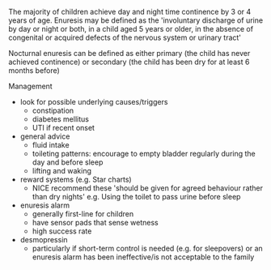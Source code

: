 The majority of children achieve day and night time continence by 3 or 4 years of age. Enuresis may be defined as the 'involuntary discharge of urine by day or night or both, in a child aged 5 years or older, in the absence of congenital or acquired defects of the nervous system or urinary tract'  
  
Nocturnal enuresis can be defined as either primary (the child has never achieved continence) or secondary (the child has been dry for at least 6 months before)  
  
Management  
* look for possible underlying causes/triggers
	+ constipation
	+ diabetes mellitus
	+ UTI if recent onset
* general advice
	+ fluid intake
	+ toileting patterns: encourage to empty bladder regularly during the day and before sleep
	+ lifting and waking
* reward systems (e.g. Star charts)
	+ NICE recommend these 'should be given for agreed behaviour rather than dry nights' e.g. Using the toilet to pass urine before sleep
* enuresis alarm
	+ generally first\-line for children
	+ have sensor pads that sense wetness
	+ high success rate
* desmopressin
	+ particularly if short\-term control is needed (e.g. for sleepovers) or an enuresis alarm has been ineffective/is not acceptable to the family
